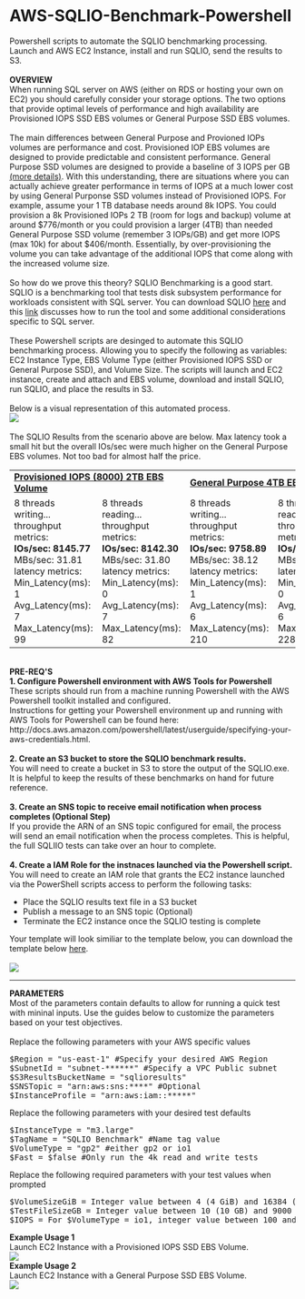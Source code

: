# AWS-SQLIO-Benchmark-Powershell
Powershell scripts to automate the SQLIO benchmarking processing. Launch and AWS EC2 Instance, install and run SQLIO, send the results to S3. 
<br>
<br>
<b>OVERVIEW</b>
<br>
When running SQL server on AWS (either on RDS or hosting your own on EC2) you should carefully consider your storage options. The two options that provide optimal levels of performance and high availability are Provisioned IOPS SSD EBS volumes or General Purpose SSD EBS volumes.
<br>
<br>
The main differences between General Purpose and Provioned IOPs volumes are performance and cost. Provisioned IOP EBS volumes are designed to provide predictable and consistent performance. General Purpose SSD volumes are designed to provide a baseline of 3 IOPS per GB <a href="https://aws.amazon.com/blogs/aws/now-available-16-tb-and-20000-iops-elastic-block-store-ebs-volumes/" target="_blank">(more details)</a>. With this understanding, there are situations where you can actually achieve greater performance in terms of IOPS at a much lower cost by using General Purponse SSD volumes instead of Provisioned IOPS. For example, assume your 1 TB database needs around 8k IOPS. You could provision a 8k Provisioned IOPs 2 TB (room for logs and backup) volume at around $776/month or you could provision a larger (4TB) than needed General Purpose SSD volume (remember 3 IOPs/GB) and get more IOPS (max 10k) for about $406/month. Essentially, by over-provisioning the volume you can take advantage of the additional IOPS that come along with the increased volume size.
<br>
<br>
So how do we prove this theory? SQLIO Benchmarking is a good start. SQLIO is a benchmarking tool that tests disk subsystem performance for workloads consistent with SQL server. You can download SQLIO <a href="http://www.microsoft.com/en-us/download/details.aspx?id=20163">here</a> and this <a href="http://blogs.msdn.com/b/sqlmeditation/archive/2013/04/04/choosing-what-sqlio-tests-to-run-and-automating-sqlio-testing-somewhat.aspx">link</a> discusses how to run the tool and some additional considerations specific to SQL server.
<br>
<br>
These Powershell scripts are desinged to automate this SQLIO benchmarking process. Allowing you to specify the following as variables: EC2 Instance Type, EBS Volume Type (either Provisioned IOPS SSD or General Purpose SSD), and Volume Size. The scripts will launch and EC2 instance, create and attach and EBS volume, download and install SQLIO, run SQLIO, and place the results in S3.
<br>
<br>
Below is a visual representation of this automated process.
<br>
<img src="https://s3.amazonaws.com/russell.day/SQLIO_Process_Diagram.png">
<br>
<br>
The SQLIO Results from the scenario above are below. Max latency took a small hit but the overall IOs/sec were much higher on the General Purpose EBS volumes. Not too bad for almost half the price.
<br>
<table>
<tr>
  <tr>
    <td colspan=2><b><u>Provisioned IOPS (8000) 2TB EBS Volume</u></b></td>
    <td colspan=2><b><u>General Purpose 4TB EBS Volume</u></b></td>
  </tr>
  <td>
    8 threads writing...<br>
    throughput metrics:<br>
    <b>IOs/sec:  8145.77</b><br>
    MBs/sec:    31.81<br>
    latency metrics:<br>
    Min_Latency(ms): 1<br>
    Avg_Latency(ms): 7<br>
    Max_Latency(ms): 99
  </td>
  <td>
    8 threads reading...<br>
    throughput metrics:<br>
    <b>IOs/sec:  8142.30</b><br>
    MBs/sec:    31.80<br>
    latency metrics:<br>
    Min_Latency(ms): 0<br>
    Avg_Latency(ms): 7<br>
    Max_Latency(ms): 82  
  </td>
  <td>
    8 threads writing...<br>
    throughput metrics:<br>
    <b>IOs/sec:  9758.89</b><br>
    MBs/sec:    38.12<br>
    latency metrics:<br>
    Min_Latency(ms): 1<br>
    Avg_Latency(ms): 6<br>
    Max_Latency(ms): 210
  </td>
  <td>
    8 threads reading...<br>
    throughput metrics:<br>
    <b>IOs/sec:  9802.78</b><br>
    MBs/sec:    38.29<br>
    latency metrics:<br>
    Min_Latency(ms): 0<br>
    Avg_Latency(ms): 6<br>
    Max_Latency(ms): 228
  </td>
</tr>
</table>
<br>
<b>PRE-REQ'S</b>
<br>
<b>1. Configure Powershell environment with AWS Tools for Powershell</b>
These scripts should run from a machine running Powershell with the AWS Powershell toolkit installed and configured. <br>
Instructions for getting your Powershell environment up and running with AWS Tools for Powershell can be found here: http://docs.aws.amazon.com/powershell/latest/userguide/specifying-your-aws-credentials.html.
<br>
<br>
<b>2. Create an S3 bucket to store the SQLIO benchmark results.</b>
<br>
You will need to create a bucket in S3 to store the output of the SQLIO.exe. It is helpful to keep the results of these benchmarks on hand for future reference.
<br>
<br>
<b>3. Create an SNS topic to receive email notification when process completes (Optional Step)</b>
<br>
If you provide the ARN of an SNS topic configured for email, the process will send an email notification when the process completes. This is helpful, the full SQLIIO tests can take over an hour to complete.
<br>
<br>
<b>4. Create a IAM Role for the instnaces launched via the Powershell script.</b>
<br>
You will need to create an IAM role that grants the EC2 instance launched via the PowerShell scripts access to perform the following tasks:
<ul>
<li>Place the SQLIO results text file in a S3 bucket
<li>Publish a message to an SNS topic (Optional)
<li>Terminate the EC2 instance once the SQLIO testing is complete
</ul>
Your template will look similiar to the template below, you can download the template below <a href="https://s3.amazonaws.com/russell.day/SQLIO_EC2Instance_Policy.xml" target="_blank">here</a>.
<br>
<br>
<img src="https://s3.amazonaws.com/russell.day/SQLIO_InstancePolicyV2.png">
<br>
<hr>
<b>PARAMETERS</b>
<br>
Most of the parameters contain defaults to allow for running a quick test with mininal inputs. Use the guides below to customize the parameters based on your test objectives.
<br>
<br>
Replace the following parameters with your AWS specific values
<br>
<div class="highlight highlight-PowerShell">
<pre>
<span class="pl-c">$Region = "us-east-1" #Specify your desired AWS Region</span> 
<span class="pl-c">$SubnetId = "subnet-******" #Specify a VPC Public subnet</span> 
<span class="pl-c">$S3ResultsBucketName = "sqlioresults"</span>
<span class="pl-c">$SNSTopic = "arn:aws:sns:****" #Optional</span>
<span class="pl-c">$InstanceProfile = "arn:aws:iam::*****"</span>
</pre>
</div>
Replace the following parameters with your desired test defaults
<br>
<div class="highlight highlight-PowerShell">
<pre>
<span class="pl-c">$InstanceType = "m3.large"</span>
<span class="pl-c">$TagName = "SQLIO Benchmark" #Name tag value</span>
<span class="pl-c">$VolumeType = "gp2" #either gp2 or io1</span>
<span class="pl-c">$Fast = $false #Only run the 4k read and write tests</span>
</pre>
</div>
Replace the following required parameters with your test values when prompted
<br>
<div class="highlight highlight-PowerShell">
<pre>
<span class="pl-c">$VolumeSizeGiB = Integer value between 4 (4 GiB) and 16384 (16 TB)</span>
<span class="pl-c">$TestFileSizeGB = Integer value between 10 (10 GB) and 9000 (9TB)</span> 
<span class="pl-c">$IOPS = For $VolumeType = io1, integer value between 100 and 20000 else ($VolumeType=gp2) blank</span>
</pre>
</div>
<b>Example Usage 1</b> 
<br>
Launch EC2 Instance with a Provisioned IOPS SSD EBS Volume.
<br>
<img src="https://s3.amazonaws.com/russell.day/SQLIOBenchmark_Example_Usage_IOPS_v2.png">
<br>
<b>Example Usage 2</b> 
<br>
Launch EC2 Instance with a General Purpose SSD EBS Volume.
<br>
<img src="https://s3.amazonaws.com/russell.day/SQLIOBenchmark_Example_Usage_GP2.png">



